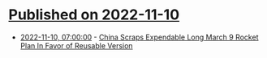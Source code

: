 # [Published on 2022-11-10](index.md)

* [2022-11-10, 07:00:00](https://science.slashdot.org/story/22/11/09/2347253/china-scraps-expendable-long-march-9-rocket-plan-in-favor-of-reusable-version?utm_source=rss1.0mainlinkanon&utm_medium=feed) - [China Scraps Expendable Long March 9 Rocket Plan In Favor of Reusable Version](https://science.slashdot.org/story/22/11/09/2347253/china-scraps-expendable-long-march-9-rocket-plan-in-favor-of-reusable-version?utm_source=rss1.0mainlinkanon&utm_medium=feed)
